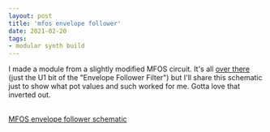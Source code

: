 ```yaml
---
layout: post
title: 'mfos envelope follower'
date: 2021-02-20
tags:
- modular synth build
---	
```

<p>I made a module from a slightly modified MFOS circuit. It's all <a href="http://musicfromouterspace.com/index.php?MAINTAB=SYNTHDIY&amp;PROJARG=ENVELOPE_FOLLOWER/efpg2.html&amp;VPW=1120&amp;VPH=705">over there</a> (just the U1 bit of the "Envelope Follower Filter") but I'll share this schematic just to show what pot values and such worked for me. Gotta love that inverted out.<br /><br />

<a href="/assets/2021/mfos-env-follower.pdf">MFOS envelope follower schematic</a></p>